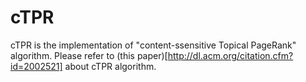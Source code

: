 cTPR
====

cTPR is the implementation of "content-ssensitive Topical PageRank" algorithm.
Please refer to (this paper)[http://dl.acm.org/citation.cfm?id=2002521] about cTPR algorithm.
